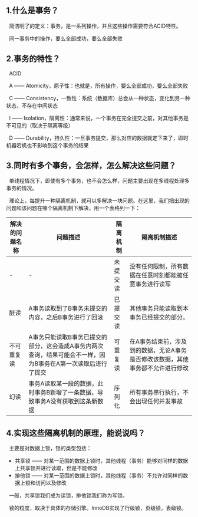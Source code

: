 ## 1.什么是事务？ ##

&nbsp;&nbsp;简洁明了的定义：事务，是一系列操作，并且这些操作需要符合ACID特性。

&nbsp;&nbsp;同一事务中的操作，要么全部成功，要么全部失败

## 2.事务的特性？ ##

&nbsp;&nbsp;ACID

&nbsp;&nbsp;A —— Atomicity，原子性：也就是，所有操作，要么全部成功，要么全部失败

&nbsp;&nbsp;C —— Consistency，一致性：系统（数据库）总会从一种状态，变化到另一种状态，不存在中间状态

&nbsp;&nbsp;I —— Isolation，隔离性：通常来说，一个事务在完全提交之前，对其他事务是不可见的（取决于隔离等级）

&nbsp;&nbsp;D —— Durability，持久性：一旦事务提交，那么对应的数据就定下来了，即时机器宕机也不影响到这个事务的结果

## 3.同时有多个事务，会怎样，怎么解决这些问题？ ##

&nbsp;&nbsp;单线程情况下，即使有多个事务，也不会怎么样，问题主要出现在多线程处理多事务的情况。

&nbsp;&nbsp;理论上，每提升一种隔离机制，就可以多解决一块问题。在这里，我们把出现的问题和该问题在哪个隔离机制下解决，用一个表格列一下：

解决的问题名称 | 问题描述 |  隔离机制 | 隔离机制描述  
-|-|-|-
- | - | 未提交读 | 没有任何限制，所有数据在任意时刻都能被任意事务进行读写
脏读 | A事务读取到了B事务未提交的内容，之后B事务进行了回滚 | 已提交读 | 其他事务只能读取到本事务已经提交的部分。
不可重复读 | A事务只能读取B事务已提交的部分，这会造成A事务内两次查询，结果可能会不一样，因为B事务在A第一次读取后进行了提交 | 可重复读 | 在A事务结束前，涉及到的数据，无论A事务是否修改该数据，其他事务都不允许进行修改
幻读 | 事务A读取某一段的数据，此时事务B新增了一条数据，导致事务A没有获取到这条新数据 | 序列化 | 所有事务串行执行，不会出现任何并发事故

## 4.实现这些隔离机制的原理，能说说吗？ ##

&nbsp;&nbsp;主要是对数据上锁，锁的类型包括：

- 共享锁 —— 对某一范围的数据上锁时，其他线程（事务）能够对同样的数据上共享锁并进行读取，但是不能修改
- 排他锁 —— 对某一范围的数据上锁时，其他线程（事务）不允许对同样的数据上锁和访问以及修改

&nbsp;&nbsp;一般，共享锁我们成为读锁，排他锁我们称为写锁。

&nbsp;&nbsp;锁的粒度，取决于具体的存储引擎。InnoDB实现了行级锁，页级锁，表级锁。
